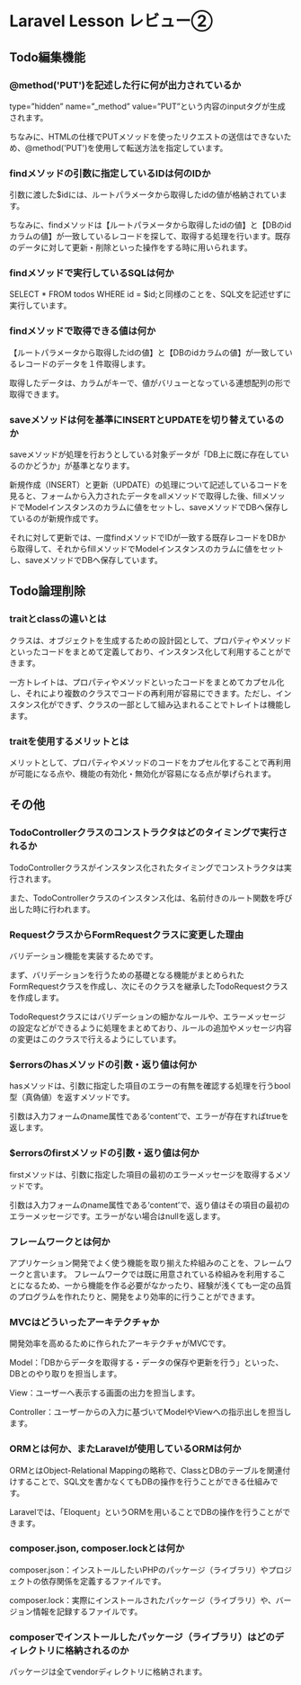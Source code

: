 # Laravel Lesson レビュー②

## Todo編集機能

### @method('PUT')を記述した行に何が出力されているか
type=”hidden” name=”_method” value=”PUT”という内容のinputタグが生成されます。

ちなみに、HTMLの仕様でPUTメソッドを使ったリクエストの送信はできないため、@method('PUT')を使用して転送方法を指定しています。

### findメソッドの引数に指定しているIDは何のIDか
引数に渡した$idには、ルートパラメータから取得したidの値が格納されています。

ちなみに、findメソッドは【ルートパラメータから取得したidの値】と【DBのidカラムの値】が一致しているレコードを探して、取得する処理を行います。既存のデータに対して更新・削除といった操作をする時に用いられます。

### findメソッドで実行しているSQLは何か
SELECT * FROM todos WHERE id = $id;と同様のことを、SQL文を記述せずに実行しています。

### findメソッドで取得できる値は何か
【ルートパラメータから取得したidの値】と【DBのidカラムの値】が一致しているレコードのデータを１件取得します。

取得したデータは、カラムがキーで、値がバリューとなっている連想配列の形で取得できます。

### saveメソッドは何を基準にINSERTとUPDATEを切り替えているのか
saveメソッドが処理を行おうとしている対象データが「DB上に既に存在しているのかどうか」が基準となります。

新規作成（INSERT）と更新（UPDATE）の処理について記述しているコードを見ると、フォームから入力されたデータをallメソッドで取得した後、fillメソッドでModelインスタンスのカラムに値をセットし、saveメソッドでDBへ保存しているのが新規作成です。

それに対して更新では、一度findメソッドでIDが一致する既存レコードをDBから取得して、それからfillメソッドでModelインスタンスのカラムに値をセットし、saveメソッドでDBへ保存しています。

## Todo論理削除

### traitとclassの違いとは
クラスは、オブジェクトを生成するための設計図として、プロパティやメソッドといったコードをまとめて定義しており、インスタンス化して利用することができます。

一方トレイトは、プロパティやメソッドといったコードをまとめてカプセル化し、それにより複数のクラスでコードの再利用が容易にできます。ただし、インスタンス化ができず、クラスの一部として組み込まれることでトレイトは機能します。

### traitを使用するメリットとは
メリットとして、プロパティやメソッドのコードをカプセル化することで再利用が可能になる点や、機能の有効化・無効化が容易になる点が挙げられます。

## その他

### TodoControllerクラスのコンストラクタはどのタイミングで実行されるか
TodoControllerクラスがインスタンス化されたタイミングでコンストラクタは実行されます。

また、TodoControllerクラスのインスタンス化は、名前付きのルート関数を呼び出した時に行われます。

### RequestクラスからFormRequestクラスに変更した理由
バリデーション機能を実装するためです。

まず、バリデーションを行うための基礎となる機能がまとめられたFormRequestクラスを作成し、次にそのクラスを継承したTodoRequestクラスを作成します。

TodoRequestクラスにはバリデーションの細かなルールや、エラーメッセージの設定などができるように処理をまとめており、ルールの追加やメッセージ内容の変更はこのクラスで行えるようにしています。

### $errorsのhasメソッドの引数・返り値は何か
hasメソッドは、引数に指定した項目のエラーの有無を確認する処理を行うbool型（真偽値）を返すメソッドです。

引数は入力フォームのname属性である‘content’で、エラーが存在すればtrueを返します。

### $errorsのfirstメソッドの引数・返り値は何か
firstメソッドは、引数に指定した項目の最初のエラーメッセージを取得するメソッドです。

引数は入力フォームのname属性である‘content’で、返り値はその項目の最初のエラーメッセージです。エラーがない場合はnullを返します。

### フレームワークとは何か
アプリケーション開発でよく使う機能を取り揃えた枠組みのことを、フレームワークと言います。
フレームワークでは既に用意されている枠組みを利用することになるため、一から機能を作る必要がなかったり、経験が浅くても一定の品質のプログラムを作れたりと、開発をより効率的に行うことができます。

### MVCはどういったアーキテクチャか
開発効率を高めるために作られたアーキテクチャがMVCです。

Model：「DBからデータを取得する・データの保存や更新を行う」といった、DBとのやり取りを担当します。

View：ユーザーへ表示する画面の出力を担当します。

Controller：ユーザーからの入力に基づいてModelやViewへの指示出しを担当します。

### ORMとは何か、またLaravelが使用しているORMは何か
ORMとはObject-Relational Mappingの略称で、ClassとDBのテーブルを関連付けすることで、SQL文を書かなくてもDBの操作を行うことができる仕組みです。

Laravelでは、「Eloquent」というORMを用いることでDBの操作を行うことができます。

### composer.json, composer.lockとは何か
composer.json：インストールしたいPHPのパッケージ（ライブラリ）やプロジェクトの依存関係を定義するファイルです。

composer.lock：実際にインストールされたパッケージ（ライブラリ）や、バージョン情報を記録するファイルです。

### composerでインストールしたパッケージ（ライブラリ）はどのディレクトリに格納されるのか
パッケージは全てvendorディレクトリに格納されます。